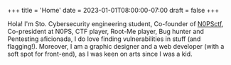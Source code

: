 +++
title = 'Home'
date = 2023-01-01T08:00:00-07:00
draft = false
+++

<!-- ###  About Me -->

Hola! I'm Sto. Cybersecurity engineering student, Co-founder of [N0PSctf](https://www.nops.re/), Co-president at N0PS, CTF player, Root-Me player, Bug hunter and Pentesting aficionada, I do love finding vulnerabilities in stuff (and flagging!).
Moreover, I am a graphic designer and a web developer (with a soft spot for front-end), as I was keen on arts since I was a kid.